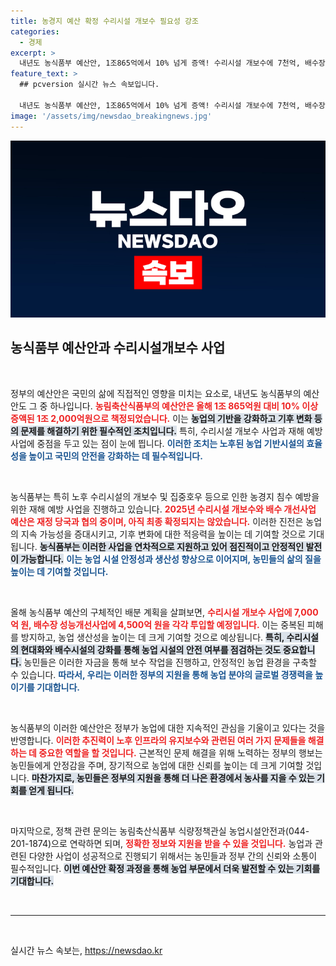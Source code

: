 ```yaml
---
title: 농경지 예산 확정 수리시설 개보수 필요성 강조
categories:
  - 경제
excerpt: >
  내년도 농식품부 예산안, 1조865억에서 10% 넘게 증액! 수리시설 개보수에 7천억, 배수장 성능 개선에 4천5백억 투자 예정. 과연 농업 재해 예방의 새로운 전환점이 될 수 있을까?
feature_text: >
  ## pcversion 실시간 뉴스 속보입니다.

  내년도 농식품부 예산안, 1조865억에서 10% 넘게 증액! 수리시설 개보수에 7천억, 배수장 성능 개선에 4천5백억 투자 예정. 과연 농업 재해 예방의 새로운 전환점이 될 수 있을까?
image: '/assets/img/newsdao_breakingnews.jpg'
---
```


<p><img src="/assets/img/newsdao_breakingnews.jpg" alt="pcversion 속보" /></p>

<h2 data-ke-size="size26">농식품부 예산안과 수리시설개보수 사업</h2>

<p data-ke-size="size16">&nbsp;</p>

<p>정부의 예산안은 국민의 삶에 직접적인 영향을 미치는 요소로, 내년도 농식품부의 예산안도 그 중 하나입니다. <b><span style="color: #ee2323;">농림축산식품부의 예산안은 올해 1조 865억원 대비 10% 이상 증액된 1조 2,000억원으로 책정되었습니다.</span></b> 이는 <b><span style="background-color: #21538527;">농업의 기반을 강화하고 기후 변화 등의 문제를 해결하기 위한 필수적인 조치입니다.</span></b> 특히, 수리시설 개보수 사업과 재해 예방 사업에 중점을 두고 있는 점이 눈에 띕니다. <b><span style="color: #1a5490;">이러한 조치는 노후된 농업 기반시설의 효율성을 높이고 국민의 안전을 강화하는 데 필수적입니다.</span></b></p>

<p data-ke-size="size16">&nbsp;</p>

<p>농식품부는 특히 노후 수리시설의 개보수 및 집중호우 등으로 인한 농경지 침수 예방을 위한 재해 예방 사업을 진행하고 있습니다. <b><span style="color: #ee2323;">2025년 수리시설 개보수와 배수 개선사업 예산은 재정 당국과 협의 중이며, 아직 최종 확정되지는 않았습니다.</span></b> 이러한 진전은 농업의 지속 가능성을 증대시키고, 기후 변화에 대한 적응력을 높이는 데 기여할 것으로 기대됩니다. <b><span style="background-color: #21538527;">농식품부는 이러한 사업을 연차적으로 지원하고 있어 점진적이고 안정적인 발전이 가능합니다.</span></b> <b><span style="color: #1a5490;">이는 농업 시설 안정성과 생산성 향상으로 이어지며, 농민들의 삶의 질을 높이는 데 기여할 것입니다.</span></b></p>

<p data-ke-size="size16">&nbsp;</p>

<p>올해 농식품부 예산의 구체적인 배분 계획을 살펴보면, <b><span style="color: #ee2323;">수리시설 개보수 사업에 7,000억 원, 배수장 성능개선사업에 4,500억 원을 각각 투입할 예정입니다.</span></b> 이는 중복된 피해를 방지하고, 농업 생산성을 높이는 데 크게 기여할 것으로 예상됩니다. <b><span style="background-color: #21538527;">특히, 수리시설의 현대화와 배수시설의 강화를 통해 농업 시설의 안전 여부를 점검하는 것도 중요합니다.</span></b> 농민들은 이러한 자금을 통해 보수 작업을 진행하고, 안정적인 농업 환경을 구축할 수 있습니다. <b><span style="color: #1a5490;">따라서, 우리는 이러한 정부의 지원을 통해 농업 분야의 글로벌 경쟁력을 높이기를 기대합니다.</span></b></p>

<p data-ke-size="size16">&nbsp;</p>

<p>농식품부의 이러한 예산안은 정부가 농업에 대한 지속적인 관심을 기울이고 있다는 것을 반영합니다. <b><span style="color: #ee2323;">이러한 추진력이 노후 인프라의 유지보수와 관련된 여러 가지 문제들을 해결하는 데 중요한 역할을 할 것입니다.</span></b> 근본적인 문제 해결을 위해 노력하는 정부의 행보는 농민들에게 안정감을 주며, 장기적으로 농업에 대한 신뢰를 높이는 데 크게 기여할 것입니다. <b><span style="background-color: #21538527;">마찬가지로, 농민들은 정부의 지원을 통해 더 나은 환경에서 농사를 지을 수 있는 기회를 얻게 됩니다.</span></b></p>

<p data-ke-size="size16">&nbsp;</p>

<p>마지막으로, 정책 관련 문의는 농림축산식품부 식량정책관실 농업시설안전과(044-201-1874)으로 연락하면 되며, <b><span style="color: #ee2323;">정확한 정보와 지원을 받을 수 있을 것입니다.</span></b> 농업과 관련된 다양한 사업이 성공적으로 진행되기 위해서는 농민들과 정부 간의 신뢰와 소통이 필수적입니다. <b><span style="background-color: #21538527;">이번 예산안 확정 과정을 통해 농업 부문에서 더욱 발전할 수 있는 기회를 기대합니다.</span></b> </p>

<p data-ke-size="size16">&nbsp;</p>

<hr>

<p data-ke-size="size16">&nbsp;</p>
실시간 뉴스 속보는, <a href="https://newsdao.kr" rel="dofollow">https://newsdao.kr</a>



